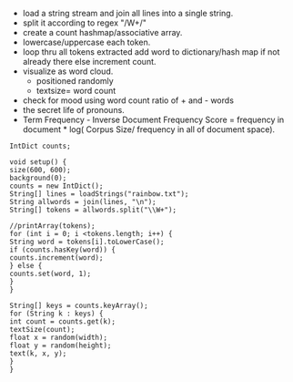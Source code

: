 * load a string stream and join all lines into a single string.
* split it according to regex "/W+/"
* create a count hashmap/associative array.
* lowercase/uppercase each token.
* loop thru all tokens extracted
	add word to dictionary/hash map if not already there
	else increment count.
* visualize as word cloud.
	* positioned randomly
	* textsize= word count
* check for mood using word count ratio of + and - words
* the secret life of pronouns.
* Term Frequency - Inverse Document Frequency
	Score = frequency in document * log( Corpus Size/ frequency in all of document space).
```
IntDict counts;

void setup() {
size(600, 600);
background(0);
counts = new IntDict();
String[] lines = loadStrings("rainbow.txt");
String allwords = join(lines, "\n");
String[] tokens = allwords.split("\\W+");

//printArray(tokens);
for (int i = 0; i <tokens.length; i++) {
String word = tokens[i].toLowerCase();
if (counts.hasKey(word)) {
counts.increment(word);
} else {
counts.set(word, 1);
}
}

String[] keys = counts.keyArray();
for (String k : keys) {
int count = counts.get(k);
textSize(count);
float x = random(width);
float y = random(height);
text(k, x, y);
}
}

```